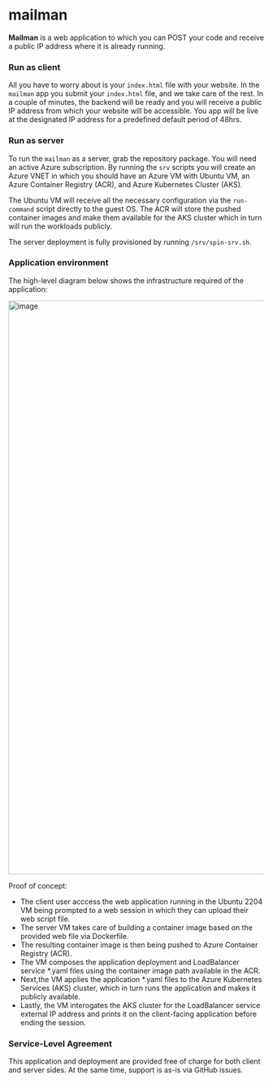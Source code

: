 # mailman

**Mailman** is a web application to which you can POST your code and receive a public IP address where it is already running.

### Run as client

All you have to worry about is your `index.html` file with your website. In the `mailman` app you submit your `index.html` file, and we take care of the rest. In a couple of minutes, the backend will be ready and you will receive a public IP address from which your website will be accessible. You app will be live at the designated IP address for a predefined default period of 48hrs.

### Run as server

To run the `mailman` as a server, grab the repository package. You will need an active Azure subscription. By running the `srv` scripts you will create an Azure VNET in which you should have an Azure VM with Ubuntu VM, an Azure Container Registry (ACR), and Azure Kubernetes Cluster (AKS).

The Ubuntu VM will receive all the necessary configuration via the `run-command` script directly to the guest OS. The ACR will store the pushed container images and make them available for the AKS cluster which in turn will run the workloads publicly.

The server deployment is fully provisioned by running `/srv/spin-srv.sh`.

### Application environment

The high-level diagram below shows the infrastructure required of the application:

<img width="1128" alt="image" src="https://github.com/user-attachments/assets/efd0ec12-4e32-480c-8f3c-4119d6b48fc6" />

Proof of concept:
- The client user acccess the web application running in the Ubuntu 2204 VM being prompted to a web session in which they can upload their web script file.
- The server VM takes care of building a container image based on the provided web file via Dockerfile.
- The resulting container image is then being pushed to Azure Container Registry (ACR).
- The VM composes the application deployment and LoadBalancer service *.yaml files using the container image path available in the ACR.
- Next,the VM applies the application *.yaml files to the Azure Kubernetes Services (AKS) cluster, which in turn runs the application and makes it publicly available.
- Lastly, the VM interogates the AKS cluster for the LoadBalancer service external IP address and prints it on the client-facing application before ending the session.

### Service-Level Agreement

This application and deployment are provided free of charge for both client and server sides.
At the same time, support is as-is via GitHub issues.
